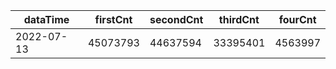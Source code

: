 |dataTime|firstCnt|secondCnt|thirdCnt|fourCnt|
|-|-|-|-|-|
|2022-07-13|45073793|44637594|33395401|4563997|